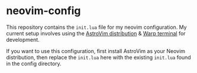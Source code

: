 # neovim-config
This repository contains the `init.lua` file for my neovim configuration. My current setup involves using the [AstroVim distribution](https://astronvim.com/) & [Warp terminal](https://www.warp.dev/) for development.

If you want to use this configuration, first install AstroVim as your Neovim distribution, then replace the `init.lua` here with the existing `init.lua` found in the config directory.
